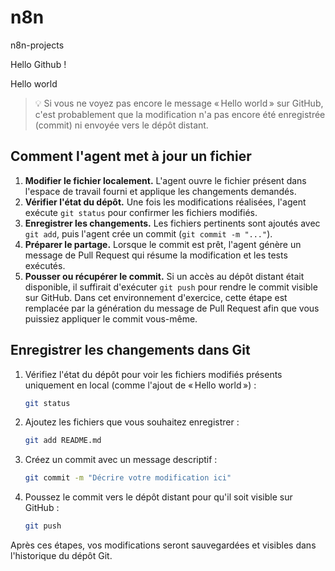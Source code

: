 # n8n

n8n-projects

Hello Github !

Hello world

> 💡 Si vous ne voyez pas encore le message « Hello world » sur GitHub, c'est
> probablement que la modification n'a pas encore été enregistrée (commit) ni
> envoyée vers le dépôt distant.

## Comment l'agent met à jour un fichier

1. **Modifier le fichier localement.** L'agent ouvre le fichier présent dans
   l'espace de travail fourni et applique les changements demandés.
2. **Vérifier l'état du dépôt.** Une fois les modifications réalisées, l'agent
   exécute `git status` pour confirmer les fichiers modifiés.
3. **Enregistrer les changements.** Les fichiers pertinents sont ajoutés avec
   `git add`, puis l'agent crée un commit (`git commit -m "..."`).
4. **Préparer le partage.** Lorsque le commit est prêt, l'agent génère un
   message de Pull Request qui résume la modification et les tests exécutés.
5. **Pousser ou récupérer le commit.** Si un accès au dépôt distant était
   disponible, il suffirait d'exécuter `git push` pour rendre le commit visible
   sur GitHub. Dans cet environnement d'exercice, cette étape est remplacée par
   la génération du message de Pull Request afin que vous puissiez appliquer le
   commit vous-même.

## Enregistrer les changements dans Git

1. Vérifiez l'état du dépôt pour voir les fichiers modifiés présents uniquement
   en local (comme l'ajout de « Hello world ») :
   ```bash
   git status
   ```
2. Ajoutez les fichiers que vous souhaitez enregistrer :
   ```bash
   git add README.md
   ```
3. Créez un commit avec un message descriptif :
   ```bash
   git commit -m "Décrire votre modification ici"
   ```
4. Poussez le commit vers le dépôt distant pour qu'il soit visible sur GitHub :
   ```bash
   git push
   ```

Après ces étapes, vos modifications seront sauvegardées et visibles dans l'historique du dépôt Git.

